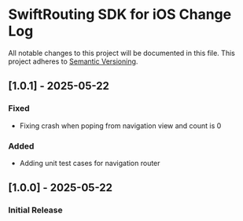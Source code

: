 
# SwiftRouting SDK for iOS Change Log
All notable changes to this project will be documented in this file.
This project adheres to [Semantic Versioning](http://semver.org/).

## [1.0.1] - 2025-05-22
### Fixed
- Fixing crash when poping from navigation view and count is 0 

### Added
- Adding unit test cases for navigation router 


## [1.0.0] - 2025-05-22
### Initial Release
